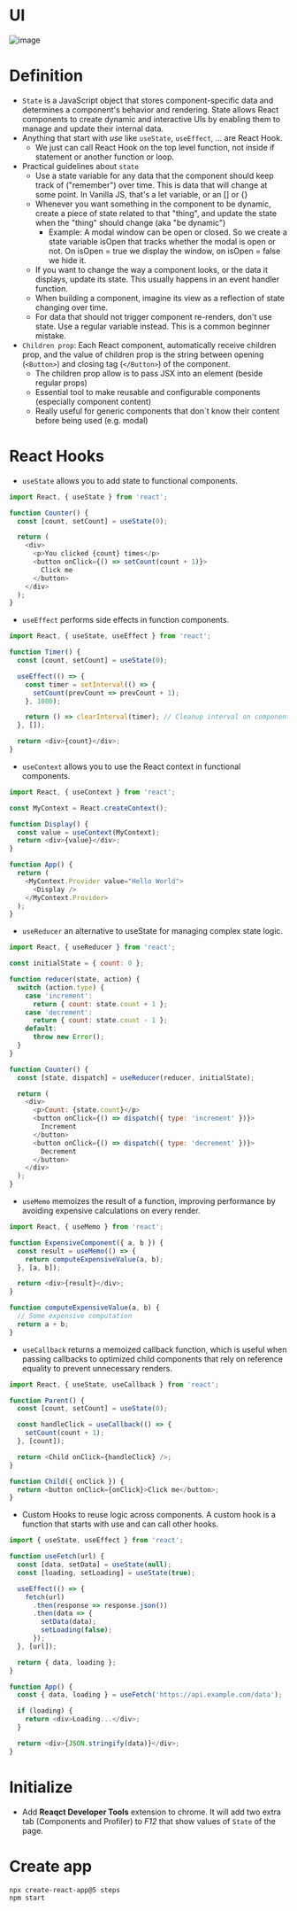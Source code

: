 # UI
![image](https://github.com/ehsan-ebadi/React/assets/64855572/447523c5-fa76-48c2-a1c6-2fc49258e5c1)

# Definition
- `State` is a JavaScript object that stores component-specific data and determines a component's behavior and rendering. State allows React components to create dynamic and interactive UIs by enabling them to manage and update their internal data.
- Anything that start with *use* like `useState`, `useEffect`, ... are React Hook.
  - We just can call React Hook on the top level function, not inside if statement or another function or loop.
- Practical guidelines about `state`
  - Use a state variable for any data that the component should keep track of ("remember") over time. This is data that will change at some point. In Vanilla JS, that's a let variable, or an [] or {} 
  - Whenever you want something in the component to be dynamic, create a piece of state related to that "thing", and update the state when the "thing" should change (aka "be dynamic") 
    - Example: A modal window can be open or closed. So we create a state variable isOpen that tracks whether the modal is open or not. On isOpen = true we display the window, on isOpen = false we hide it. 
  - If you want to change the way a component looks, or the data it displays, update its state. This usually happens in an event handler function. 
  - When building a component, imagine its view as a reflection of state changing over time.
  - For data that should not trigger component re-renders, don't use state. Use a regular variable instead. This is a common beginner mistake. 
- `Children prop`: Each React component, automatically receive children prop, and the value of children prop is the string between opening (`<Button>`) and closing tag (`</Button>`) of the component.
  - The children prop allow is to pass JSX into an element (beside regular props)
  - Essential tool to make reusable and configurable components (especially component content)
  - Really useful for generic components that don`t know their content before being used (e.g. modal)
 
# React Hooks
- `useState` allows you to add state to functional components.
```javascript
import React, { useState } from 'react';

function Counter() {
  const [count, setCount] = useState(0);

  return (
    <div>
      <p>You clicked {count} times</p>
      <button onClick={() => setCount(count + 1)}>
        Click me
      </button>
    </div>
  );
}
```

- `useEffect` performs side effects in function components.
```javascript
import React, { useState, useEffect } from 'react';

function Timer() {
  const [count, setCount] = useState(0);

  useEffect(() => {
    const timer = setInterval(() => {
      setCount(prevCount => prevCount + 1);
    }, 1000);

    return () => clearInterval(timer); // Cleanup interval on component unmount
  }, []);

  return <div>{count}</div>;
}
```

- `useContext` allows you to use the React context in functional components.
```javascript
import React, { useContext } from 'react';

const MyContext = React.createContext();

function Display() {
  const value = useContext(MyContext);
  return <div>{value}</div>;
}

function App() {
  return (
    <MyContext.Provider value="Hello World">
      <Display />
    </MyContext.Provider>
  );
}
```

- `useReducer` an alternative to useState for managing complex state logic.
```javascript
import React, { useReducer } from 'react';

const initialState = { count: 0 };

function reducer(state, action) {
  switch (action.type) {
    case 'increment':
      return { count: state.count + 1 };
    case 'decrement':
      return { count: state.count - 1 };
    default:
      throw new Error();
  }
}

function Counter() {
  const [state, dispatch] = useReducer(reducer, initialState);

  return (
    <div>
      <p>Count: {state.count}</p>
      <button onClick={() => dispatch({ type: 'increment' })}>
        Increment
      </button>
      <button onClick={() => dispatch({ type: 'decrement' })}>
        Decrement
      </button>
    </div>
  );
}
```

- `useMemo` memoizes the result of a function, improving performance by avoiding expensive calculations on every render.
```javascript
import React, { useMemo } from 'react';

function ExpensiveComponent({ a, b }) {
  const result = useMemo(() => {
    return computeExpensiveValue(a, b);
  }, [a, b]);

  return <div>{result}</div>;
}

function computeExpensiveValue(a, b) {
  // Some expensive computation
  return a + b;
}
```

- `useCallback` returns a memoized callback function, which is useful when passing callbacks to optimized child components that rely on reference equality to prevent unnecessary renders.
```javascript
import React, { useState, useCallback } from 'react';

function Parent() {
  const [count, setCount] = useState(0);

  const handleClick = useCallback(() => {
    setCount(count + 1);
  }, [count]);

  return <Child onClick={handleClick} />;
}

function Child({ onClick }) {
  return <button onClick={onClick}>Click me</button>;
}
```

- Custom Hooks to reuse logic across components. A custom hook is a function that starts with use and can call other hooks.
```javascript
import { useState, useEffect } from 'react';

function useFetch(url) {
  const [data, setData] = useState(null);
  const [loading, setLoading] = useState(true);

  useEffect(() => {
    fetch(url)
      .then(response => response.json())
      .then(data => {
        setData(data);
        setLoading(false);
      });
  }, [url]);

  return { data, loading };
}

function App() {
  const { data, loading } = useFetch('https://api.example.com/data');

  if (loading) {
    return <div>Loading...</div>;
  }

  return <div>{JSON.stringify(data)}</div>;
}
```

# Initialize
- Add **Reaqct Developer Tools** extension to chrome. It will add two extra tab (Components and Profiler) to *F12* that show values of `State` of the page.

# Create app
```bash
npx create-react-app@5 steps
npm start
```
